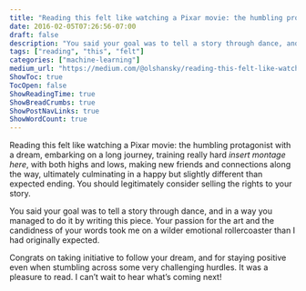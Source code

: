 ```yaml
---
title: "Reading this felt like watching a Pixar movie: the humbling protagonist with a dream, embarking on…"
date: 2016-02-05T07:26:56-07:00
draft: false
description: "You said your goal was to tell a story through dance, and in a way you managed to do it by writing this piece. Your passion for the art and…"
tags: ["reading", "this", "felt"]
categories: ["machine-learning"]
medium_url: "https://medium.com/@olshansky/reading-this-felt-like-watching-a-pixar-movie-the-humbling-protagonist-with-a-dream-embarking-on-a9c2beca125f"
ShowToc: true
TocOpen: false
ShowReadingTime: true
ShowBreadCrumbs: true
ShowPostNavLinks: true
ShowWordCount: true
---
```


Reading this felt like watching a Pixar movie: the humbling protagonist with a dream, embarking on a long journey, training really hard _insert montage here_, with both highs and lows, making new friends and connections along the way, ultimately culminating in a happy but slightly different than expected ending. You should legitimately consider selling the rights to your story.

You said your goal was to tell a story through dance, and in a way you managed to do it by writing this piece. Your passion for the art and the candidness of your words took me on a wilder emotional rollercoaster than I had originally expected.

Congrats on taking initiative to follow your dream, and for staying positive even when stumbling across some very challenging hurdles. It was a pleasure to read. I can’t wait to hear what’s coming next!
